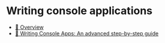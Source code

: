 # Writing console applications 

*  [🔧 Overview](overview.md)
*  [🔧 Writing Console Apps: An advanced step-by-step guide](cli-console-app-tutorial-advanced.md)

